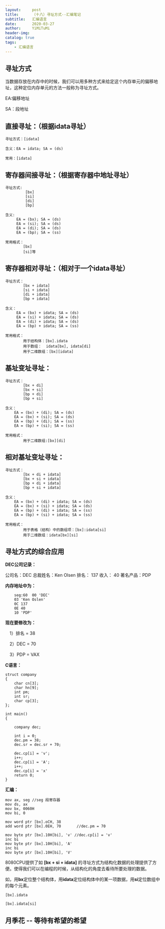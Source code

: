 ```yaml
---
layout:     post
title:      （十八）寻址方式--汇编笔记
subtitle:   汇编语言
date:       2020-03-27
author:     YiMiTuMi
header-img: 
catalog: true
tags:
    - 汇编语言
---
```


## 寻址方式

当数据存放在内存中的时候，我们可以用多种方式来给定这个内存单元的偏移地址，这种定位内存单元的方法一般称为寻址方式。

EA:偏移地址

SA：段地址

## 直接寻址：（根据idata寻址）

	寻址方式：[idata]
	
	含义：EA = idata; SA = (ds)

	常用：[idata]

## 寄存器间接寻址：（根据寄存器中地址寻址）

	寻址方式: 
			 [bx]
		     [si]
			 [di]
			 [bp]

	含义:
         EA = (bx); SA = (ds)
	     EA = (si); SA = (ds) 
		 EA = (di); SA = (ds)
		 EA = (bp); SA = (ss)

	常用格式：
		    [bx]
			[si]等

## 寄存器相对寻址：（相对于一个idata寻址）

	寻址方式：
			[bx + idata]
			[si + idata]
			[di + idata]
			[bp + idata]
		
	含义：
		 EA = (bx) + idata; SA = (ds)
		 EA = (si) + idata; SA = (ds)
		 EA = (di) + idata; SA = (ds)
		 EA = (bp) + idata; SA = (ss)
	
	常用格式：
		    用于结构体：[bx].idata
			用于数组：  idata[bx], idata[di]
			用于二维数组：[bx][idata]

## 基址变址寻址：

	寻址方式：
			[bx + di]
			[bx + si]
			[bp + di]
			[bp + si]
	
	含义：
		EA = (bx) + (di); SA = (ds)
		EA = (bx) + (si); SA = (ds)
		EA = (bp) + (di); SA = (ss)
		EA = (bp) + (si); SA = (ss)

	常用格式：
			用于二维数组:[bx][di]

## 相对基址变址寻址：

	寻址方式：
			[bx + di + idata]
			[bx + si + idata]
			[bp + di + idata]
			[bp + si + idata]
	
	含义：
		EA = (bx) + (di) + idata; SA = (ds)
		EA = (bx) + (si) + idata; SA = (ds)
		EA = (bp) + (di) + idata; SA = (ss)
		EA = (bp) + (si) + idata; SA = (ss)

	常用格式：
			用于表格（结构）中的数组项：[bx]:idata[si]
			用于二维数组：idata[bx][si]
## 寻址方式的综合应用

**DEC公司记录：**

公司名：DEC
总裁姓名：Ken Olsen
排名： 137
收入： 40
著名产品：PDP

**内存地址中为：**

		seg:60  00 'DEC'
		03 'Ken Oslen'
		0C 137
		0E 40
		10 'PDP'

**现在要修改为：**

&emsp;1）排名 = 38

&emsp;2）DEC = 70

&emsp;3）PDP = VAX

**C语言：**

	struct company
	{
		char cn[3];
		char hn[9];
		int pm;
		int sr;
		char cp[3];
	};
	
	int main()
	{
		
		company dec;
 
		int i = 0;
		dec.pm = 38;
		dec.sr = dec.sr + 70;
		
		dec.cp[i] = 'v';
		i++;
		dec.cp[i] = 'A';
		i++;
		dec.cp[i] = 'x'
		return 0;
	}
		
**汇编：**

	mov ax, seg //seg 段寄存器
	mov ds, ax
	mov bx, 0060H
	mov bi, 0

	mov word ptr [bx].oCH, 38
	add word ptr [bx].0EH, 70       //dec.pm = 70
	
	mov byte ptr [bx].10H[bi], 'v' //dec.cp[i] = 'v'
	inc bi 
	mov byte ptr [bx].10H[bi], 'A'
	inc bi
	mov byte ptr [bx].10H[bi], 'V'
	
8080CPU提供了如 **[bx + si + idata]** 的寻址方式为结构化数据的处理提供了方便。使得我们可以在编程的时候，从结构化的角度去看待所要处理的数据。

如，用**bx**定位整个结构体，用**idata**定位结构体中的某一项数据，用**si**定位数组中的每个元素。

	[bx].idata
	
	[bx].idata[si]

## 月季花 -- 等待有希望的希望
